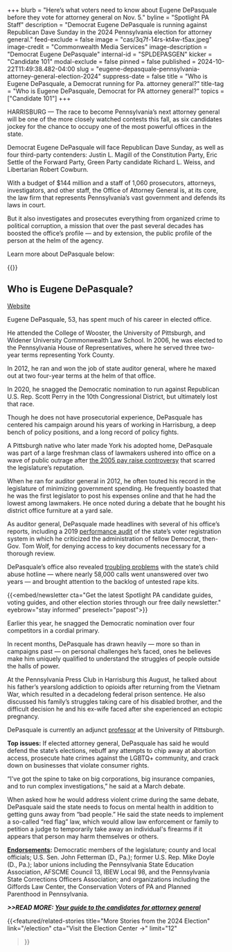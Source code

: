 +++
blurb = "Here’s what voters need to know about Eugene DePasquale before they vote for attorney general on Nov. 5."
byline = "Spotlight PA Staff"
description = "Democrat Eugene DePasquale is running against Republican Dave Sunday in the 2024 Pennsylvania election for attorney general."
feed-exclude = false
image = "cas/3q7f-14rs-kt4w-t5ax.jpeg"
image-credit = "Commonwealth Media Services"
image-description = "Democrat Eugene DePasquale"
internal-id = "SPLDEPASGEN"
kicker = "Candidate 101"
modal-exclude = false
pinned = false
published = 2024-10-22T11:49:38.482-04:00
slug = "eugene-depasquale-pennsylvania-attorney-general-election-2024"
suppress-date = false
title = "Who is Eugene DePasquale, a Democrat running for Pa. attorney general?"
title-tag = "Who is Eugene DePasquale, Democrat for PA attorney general?"
topics = ["Candidate 101"]
+++

HARRISBURG — The race to become Pennsylvania’s next attorney general will be one of the more closely watched contests this fall, as six candidates jockey for the chance to occupy one of the most powerful offices in the state.

Democrat Eugene DePasquale will face Republican Dave Sunday, as well as four third-party contenders: Justin L. Magill of the Constitution Party, Eric Settle of the Forward Party, Green Party candidate Richard L. Weiss, and Libertarian Robert Cowburn.

With a budget of $144 million and a staff of 1,060 prosecutors, attorneys, investigators, and other staff, the Office of Attorney General is, at its core, the law firm that represents Pennsylvania’s vast government and defends its laws in court.

But it also investigates and prosecutes everything from organized crime to political corruption, a mission that over the past several decades has boosted the office’s profile — and by extension, the public profile of the person at the helm of the agency.

Learn more about DePasquale below:

{{<dewey-assistant>}}

## Who is Eugene DePasquale?

<a href="https://www.depasqualeforag.com/">Website</a>

Eugene DePasquale, 53, has spent much of his career in elected office.

He attended the College of Wooster, the University of Pittsburgh, and Widener University Commonwealth Law School. In 2006, he was elected to the Pennsylvania House of Representatives, where he served three two-year terms representing York County.

In 2012, he ran and won the job of state auditor general, where he maxed out at two four-year terms at the helm of that office.

In 2020, he snagged the Democratic nomination to run against Republican U.S. Rep. Scott Perry in the 10th Congressional District, but ultimately lost that race.

Though he does not have prosecutorial experience, DePasquale has centered his campaign around his years of working in Harrisburg, a deep bench of policy positions, and a long record of policy fights.

A Pittsburgh native who later made York his adopted home, DePasquale was part of a large freshman class of lawmakers ushered into office on a wave of public outrage after <a href="https://www.pennlive.com/politics/2015/07/few_pennsylvania_lawmakers_rem.html">the 2005 pay raise controversy</a> that scarred the legislature’s reputation.

When he ran for auditor general in 2012, he often touted his record in the legislature of minimizing government spending. He frequently boasted that he was the first legislator to post his expenses online and that he had the lowest among lawmakers. He once noted during a debate that he bought his district office furniture at a yard sale.

As auditor general, DePasquale made headlines with several of his office’s reports, including a 2019 <a href="https://www.paauditor.gov/wp-content/uploads/audits-archive/Media/Default/Reports/Department%20of%20State_SURE%20Audit%20Report%2012-19-19.pdf">performance audit</a> of the state’s voter registration system in which he criticized the administration of fellow Democrat, then-Gov. Tom Wolf, for denying access to key documents necessary for a thorough review.

DePasquale’s office also revealed <a href="https://www.paauditor.gov/wp-content/uploads/audits-archive/Media/Default/Reports/Performance%20Audit%20of%20the%20PA%20Department%20of%20Human%20Services%20-%20ChildLine.pdf">troubling problems</a> with the state’s child abuse hotline — where nearly 58,000 calls went unanswered over two years — and brought attention to the backlog of untested rape kits.

{{<embed/newsletter cta="Get the latest Spotlight PA candidate guides, voting guides, and other election stories through our free daily newsletter." eyebrow="stay informed" preselect="papost">}}

Earlier this year, he snagged the Democratic nomination over four competitors in a cordial primary.

In recent months, DePasquale has drawn heavily — more so than in campaigns past — on personal challenges he’s faced, ones he believes make him uniquely qualified to understand the struggles of people outside the halls of power.

At the Pennsylvania Press Club in Harrisburg this August, he talked about his father’s yearslong addiction to opioids after returning from the Vietnam War, which resulted in a decadelong federal prison sentence. He also discussed his family’s struggles taking care of his disabled brother, and the difficult decision he and his ex-wife faced after she experienced an ectopic pregnancy.

DePasquale is currently an adjunct <a href="https://www.polisci.pitt.edu/people/eugene-depasquale">professor</a> at the University of Pittsburgh.

<strong>Top issues:</strong> If elected attorney general, DePasquale has said he would defend the state’s elections, rebuff any attempts to chip away at abortion access, prosecute hate crimes against the LGBTQ\+ community, and crack down on businesses that violate consumer rights.

“I&#39;ve got the spine to take on big corporations, big insurance companies, and to run complex investigations,” he said at a March debate.

When asked how he would address violent crime during the same debate, DePasquale said the state needs to focus on mental health in addition to getting guns away from “bad people.” He said the state needs to implement a so-called “red flag” law, which would allow law enforcement or family to petition a judge to temporarily take away an individual&#39;s firearms if it appears that person may harm themselves or others.

<a href="https://www.depasqualeforag.com/endorsements"><strong>Endorsements</strong></a><strong>:</strong> Democratic members of the legislature; county and local officials; U.S. Sen. John Fetterman (D., Pa.); former U.S. Rep. Mike Doyle (D., Pa.); labor unions including the Pennsylvania State Education Association, AFSCME Council 13, IBEW Local 98, and the Pennsylvania State Corrections Officers Association; and organizations including the Giffords Law Center, the Conservation Voters of PA and Planned Parenthood in Pennsylvania.

<strong><em>&gt;&gt;READ MORE: </em></strong><a href="https://www.spotlightpa.org/news/2024/09/pennsylvania-election-2024-attorney-general-candidates-eugene-depasquale-dave-sunday"><strong><em>Your guide to the candidates for attorney general</em></strong></a><strong><em></em></strong>

{{<featured/related-stories 
  title="More Stories from the 2024 Election" 
  link="/election"
  cta="Visit the Election Center →"
  limit="12"
>}}

